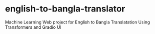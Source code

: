 # english-to-bangla-translator
Machine Learning Web project for English to Bangla Translatation Using Transformers and Gradio UI
